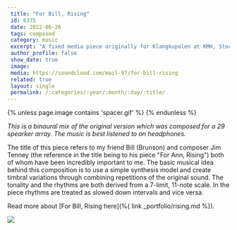 ```yaml
---
 title: "For Bill, Rising"
 id: 6375
 date: 2022-06-26
 tags: composed
 category: music
 excerpt: "A fixed media piece originally for Klangkupolen at KMH, Stockholm"
 author_profile: false
 show_date: true
 image: 
 media: https://soundcloud.com/mail-97/for-bill-rising
 related: true
 layout: single
 permalink: /:categories/:year/:month/:day/:title/
---
```

{% unless page.image contains 'spacer.gif' %}
{% endunless %}

*This is a binaural mix of the original version which was composed for a 29 spearker array. The music is best listened to on headphones.*

The title of this piece refers to my friend Bill (Brunson) and composer Jim Tenney (the reference in the title being to his piece "For Ann, Rising") both of whom have been incredibly important to me. The basic musical idea behind this composition is to use a simple synthesis model and create timbral variations through combining repetitions of the original sound. The tonality and the rhythms are both derived from a 7-limit, 11-note scale. In the piece rhythms are treated as slowed down intervals and vice versa.

Read more about [For Bill, Rising here](%{ link _portfolio/rising.md %}).

![](https://soundcloud.com/mail-97/for-bill-rising)

